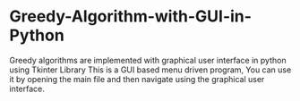 # Greedy-Algorithm-with-GUI-in-Python
Greedy algorithms are implemented with graphical user interface in python using Tkinter Library
This is a GUI based menu driven program, You can use it by opening the main file and then navigate using the graphical user interface.
